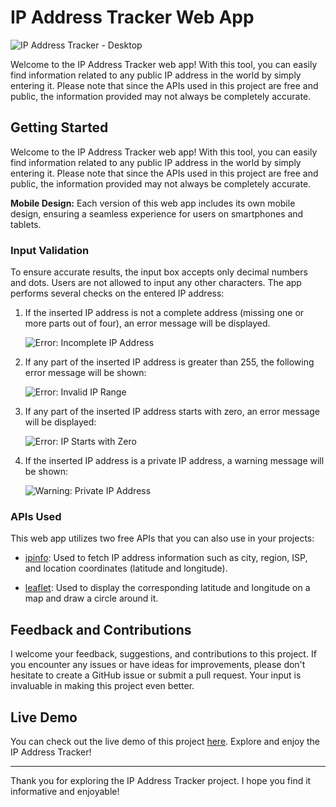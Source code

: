 # IP Address Tracker Web App

![IP Address Tracker - Desktop](https://github.com/fissid/IpAddressTracker/blob/a073cbca0f4e690d1302deca05276a91b92d638e/src/img/landing.PNG)

Welcome to the IP Address Tracker web app! With this tool, you can easily find information related to any public IP address in the world by simply entering it. Please note that since the APIs used in this project are free and public, the information provided may not always be completely accurate.

## Getting Started

Welcome to the IP Address Tracker web app! With this tool, you can easily find information related to any public IP address in the world by simply entering it. Please note that since the APIs used in this project are free and public, the information provided may not always be completely accurate.

**Mobile Design:** Each version of this web app includes its own mobile design, ensuring a seamless experience for users on smartphones and tablets.

### Input Validation

To ensure accurate results, the input box accepts only decimal numbers and dots. Users are not allowed to input any other characters. The app performs several checks on the entered IP address:

1. If the inserted IP address is not a complete address (missing one or more parts out of four), an error message will be displayed.

   ![Error: Incomplete IP Address](https://github.com/fissid/IpAddressTracker/blob/1119938f04620e939b0e38ac6d5919357beac668/src/img/parts-error.PNG)

2. If any part of the inserted IP address is greater than 255, the following error message will be shown:

   ![Error: Invalid IP Range](https://github.com/fissid/IpAddressTracker/blob/f124dbdf60fba5be1e2513192f4b261a8d4c8f4f/src/img/255%20error.PNG)

3. If any part of the inserted IP address starts with zero, an error message will be displayed:

   ![Error: IP Starts with Zero](https://github.com/fissid/IpAddressTracker/blob/a0251b641e7d63ffe68d576a74867fa27c73e143/src/img/zero-error.PNG)

4. If the inserted IP address is a private IP address, a warning message will be shown:

   ![Warning: Private IP Address](https://github.com/fissid/IpAddressTracker/blob/f124dbdf60fba5be1e2513192f4b261a8d4c8f4f/src/img/private.PNG)

### APIs Used

This web app utilizes two free APIs that you can also use in your projects:

- [ipinfo](https://ipinfo.io/): Used to fetch IP address information such as city, region, ISP, and location coordinates (latitude and longitude).

- [leaflet](https://leafletjs.com/reference.html): Used to display the corresponding latitude and longitude on a map and draw a circle around it.

## Feedback and Contributions

I welcome your feedback, suggestions, and contributions to this project. If you encounter any issues or have ideas for improvements, please don't hesitate to create a GitHub issue or submit a pull request. Your input is invaluable in making this project even better.

## Live Demo

You can check out the live demo of this project [here](https://fissid.github.io/IpAddressTracker/). Explore and enjoy the IP Address Tracker!

---

Thank you for exploring the IP Address Tracker project. I hope you find it informative and enjoyable!
